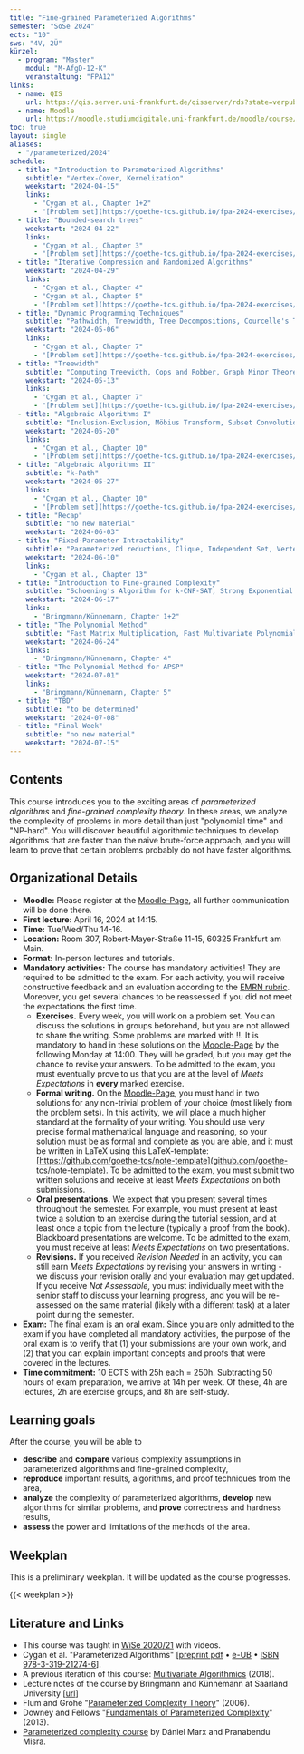 ```yaml
---
title: "Fine-grained Parameterized Algorithms"
semester: "SoSe 2024"
ects: "10"
sws: "4V, 2Ü"
kürzel:
  - program: "Master"
    modul: "M-AfgD-12-K"
    veranstaltung: "FPA12"
links:
  - name: QIS
    url: https://qis.server.uni-frankfurt.de/qisserver/rds?state=verpublish&status=init&vmfile=no&publishid=372653&moduleCall=webInfo&publishConfFile=webInfo&publishSubDir=veranstaltung
  - name: Moodle
    url: https://moodle.studiumdigitale.uni-frankfurt.de/moodle/course/view.php?id=6259
toc: true
layout: single
aliases:
  - "/parameterized/2024"
schedule:
  - title: "Introduction to Parameterized Algorithms"
    subtitle: "Vertex-Cover, Kernelization"
    weekstart: "2024-04-15"
    links:
      - "Cygan et al., Chapter 1+2"
      - "[Problem set](https://goethe-tcs.github.io/fpa-2024-exercises/FPA-Exercises-01.pdf)"
  - title: "Bounded-search trees"
    weekstart: "2024-04-22"
    links:
      - "Cygan et al., Chapter 3"
      - "[Problem set](https://goethe-tcs.github.io/fpa-2024-exercises/FPA-Exercises-02.pdf)"
  - title: "Iterative Compression and Randomized Algorithms"
    weekstart: "2024-04-29"
    links:
      - "Cygan et al., Chapter 4"
      - "Cygan et al., Chapter 5"
      - "[Problem set](https://goethe-tcs.github.io/fpa-2024-exercises/FPA-Exercises-03.pdf)"
  - title: "Dynamic Programming Techniques"
    subtitle: "Pathwidth, Treewidth, Tree Decompositions, Courcelle's Theorem"
    weekstart: "2024-05-06"
    links:
      - "Cygan et al., Chapter 7"
      - "[Problem set](https://goethe-tcs.github.io/fpa-2024-exercises/FPA-Exercises-04.pdf)"
  - title: "Treewidth"
    subtitle: "Computing Treewidth, Cops and Robber, Graph Minor Theorem, Win/Win-Algorithms"
    weekstart: "2024-05-13"
    links:
      - "Cygan et al., Chapter 7"
      - "[Problem set](https://goethe-tcs.github.io/fpa-2024-exercises/FPA-Exercises-05.pdf)"
  - title: "Algebraic Algorithms I"
    subtitle: "Inclusion-Exclusion, Möbius Transform, Subset Convolution"
    weekstart: "2024-05-20"
    links:
      - "Cygan et al., Chapter 10"
      - "[Problem set](https://goethe-tcs.github.io/fpa-2024-exercises/FPA-Exercises-06.pdf)"
  - title: "Algebraic Algorithms II"
    subtitle: "k-Path"
    weekstart: "2024-05-27"
    links:
      - "Cygan et al., Chapter 10"
      - "[Problem set](https://goethe-tcs.github.io/fpa-2024-exercises/FPA-Exercises-07.pdf)"
  - title: "Recap"
    subtitle: "no new material"
    weekstart: "2024-06-03"
  - title: "Fixed-Parameter Intractability"
    subtitle: "Parameterized reductions, Clique, Independent Set, Vertex Cover, W-Hierarchy"
    weekstart: "2024-06-10"
    links:
      - "Cygan et al., Chapter 13"
  - title: "Introduction to Fine-grained Complexity"
    subtitle: "Schoening's Algorithm for k-CNF-SAT, Strong Exponential Time Hypothesis (SETH), Orthogonal Vectors"
    weekstart: "2024-06-17"
    links:
      - "Bringmann/Künnemann, Chapter 1+2"
  - title: "The Polynomial Method"
    subtitle: "Fast Matrix Multiplication, Fast Multivariate Polynomial Evaluation, Razborov/Smolensky"
    weekstart: "2024-06-24"
    links:
      - "Bringmann/Künnemann, Chapter 4"
  - title: "The Polynomial Method for APSP"
    weekstart: "2024-07-01"
    links:
      - "Bringmann/Künnemann, Chapter 5"
  - title: "TBD"
    subtitle: "to be determined"
    weekstart: "2024-07-08"
  - title: "Final Week"
    subtitle: "no new material"
    weekstart: "2024-07-15"
---
```


## Contents

This course introduces you to the exciting areas of _parameterized algorithms_ and _fine-grained complexity theory_.
In these areas, we analyze the complexity of problems in more detail than just "polynomial time" and "NP-hard".
You will discover beautiful algorithmic techniques to develop algorithms that are faster than the naive brute-force approach, and you will learn to prove that certain problems probably do not have faster algorithms.

## Organizational Details

- **Moodle:** Please register at the [Moodle-Page](https://moodle.studiumdigitale.uni-frankfurt.de/moodle/course/view.php?id=6259), all further communication will be done there.
- **First lecture:** April 16, 2024 at 14:15.
- **Time:** Tue/Wed/Thu 14-16.
- **Location:** Room 307, Robert-Mayer-Straße 11-15, 60325 Frankfurt am Main.
- **Format:** In-person lectures and tutorials.
- **Mandatory activities:** The course has mandatory activities! They are required to be admitted to the exam. For each activity, you will receive constructive feedback and an evaluation according to the [EMRN rubric](/images/EMRN-rubric-2020.png). Moreover, you get several chances to be reassessed if you did not meet the expectations the first time.
  - **Exercises.** Every week, you will work on a problem set. You can discuss the solutions in groups beforehand, but you are not allowed to share the writing. Some problems are marked with ‼️. It is mandatory to hand in these solutions on the [Moodle-Page](https://moodle.studiumdigitale.uni-frankfurt.de/moodle/course/view.php?id=6259) by the following Monday at 14:00. They will be graded, but you may get the chance to revise your answers. To be admitted to the exam, you must eventually prove to us that you are at the level of *Meets Expectations* in **every** marked exercise.
  - **Formal writing.** On the [Moodle-Page](https://moodle.studiumdigitale.uni-frankfurt.de/moodle/course/view.php?id=6259), you must hand in two solutions for any non-trivial problem of your choice (most likely from the problem sets). In this activity, we will place a much higher standard at the formality of your writing. You should use very precise formal mathematical language and reasoning, so your solution must be as formal and complete as you are able, and it must be written in LaTeX using this LaTeX-template: [https://github.com/goethe-tcs/note-template](github.com/goethe-tcs/note-template). To be admitted to the exam, you must submit two written solutions and receive at least *Meets Expectations* on both submissions.
  - **Oral presentations.** We expect that you present several times throughout the semester. For example, you must present at least twice a solution to an exercise during the tutorial session, and at least once a topic from the lecture (typically a proof from the book). Blackboard presentations are welcome. To be admitted to the exam, you must receive at least *Meets Expectations* on two presentations.
  - **Revisions.** If you received *Revision Needed* in an activity, you can still earn *Meets Expectations* by revising your answers in writing - we discuss your revision orally and your evaluation may get updated. If you receive *Not Assessable*, you must individually meet with the senior staff to discuss your learning progress, and you will be re-assessed on the same material (likely with a different task) at a later point during the semester.
- **Exam:** The final exam is an oral exam. Since you are only admitted to the exam if you have completed all mandatory activities, the purpose of the oral exam is to verify that (1) your submissions are your own work, and (2) that you can explain important concepts and proofs that were covered in the lectures.
- **Time commitment:** 10 ECTS with 25h each = 250h. Subtracting 50 hours of exam preparation, we arrive at 14h per week. Of these, 4h are lectures, 2h are exercise groups, and 8h are self-study.

<!-- - **In-class tests.** During the semester, you will write six in-class tests, typically on a Wednesday. The tests ask you to reproduce some parts of the material of the preceding two weeks. To be admitted to the exam, you must earn at least *Meets Expectations* in five of the tests. -->

## Learning goals

After the course, you will be able to

- **describe** and **compare** various complexity assumptions in parameterized algorithms and fine-grained complexity,
- **reproduce** important results, algorithms, and proof techniques from the area,
- **analyze** the complexity of parameterized algorithms, **develop** new algorithms for similar problems, and **prove** correctness and hardness results,
- **assess** the power and limitations of the methods of the area.

## Weekplan

This is a preliminary weekplan. It will be updated as the course progresses.

{{< weekplan >}}

## Literature and Links

- This course was taught in [WiSe 2020/21](/parameterized/2020) with videos.
- Cygan et al. "Parameterized Algorithms" [[preprint pdf](https://www.mimuw.edu.pl/~malcin/book/parameterized-algorithms.pdf) • [e-UB](https://ubffm.hds.hebis.de/Record/HEB486266346) • [ISBN 978-3-319-21274-6](https://dblp.org/rec/html/books/sp/CyganFKLMPPS15)].
- A previous iteration of this course: [Multivariate Algorithmics](https://bit.ly/MulAlg18) (2018).
- Lecture notes of the course by Bringmann and Künnemann at Saarland University [[url](https://www.mpi-inf.mpg.de/departments/algorithms-complexity/teaching/summer19/fine-complexity/)]
- Flum and Grohe "[Parameterized Complexity Theory](https://ubffm.hds.hebis.de/Record/HEB367892626)" (2006).
- Downey and Fellows "[Fundamentals of Parameterized Complexity](https://ubffm.hds.hebis.de/Record/HEB367892626)" (2013).
- [Parameterized complexity course](https://www.mpi-inf.mpg.de/departments/algorithms-complexity/teaching/summer20/parameterized-algorithms) by Dániel Marx and Pranabendu Misra.
